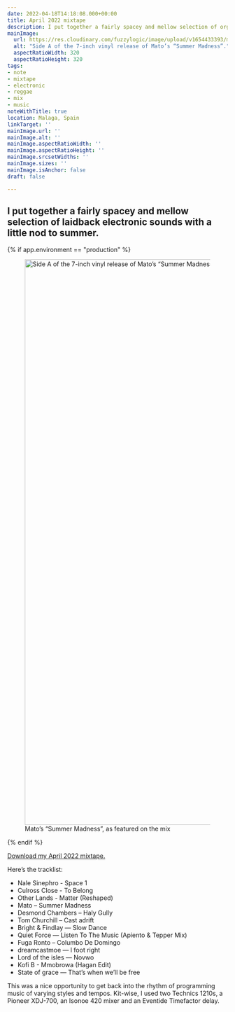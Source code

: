 ```yaml
---
date: 2022-04-18T14:18:08.000+00:00
title: April 2022 mixtape
description: I put together a fairly spacey and mellow selection of organic electronics
mainImage:
  url: https://res.cloudinary.com/fuzzylogic/image/upload/v1654433393/mato_1500_squooshed_mozjpg_xjrkhl.jpg
  alt: "Side A of the 7-inch vinyl release of Mato’s “Summer Madness”."
  aspectRatioWidth: 320
  aspectRatioHeight: 320
tags:
- note
- mixtape
- electronic
- reggae
- mix
- music
noteWithTitle: true
location: Malaga, Spain
linkTarget: ''
mainImage.url: ''
mainImage.alt: ''
mainImage.aspectRatioWidth: ''
mainImage.aspectRatioHeight: ''
mainImage.srcsetWidths: ''
mainImage.sizes: ''
mainImage.isAnchor: false
draft: false

---
```

I put together a fairly spacey and mellow selection of laidback electronic sounds with a little nod to summer.
---

{% if app.environment == "production" %}

<figure>
  <picture>
    <source type="image/avif" srcset="https://res.cloudinary.com/fuzzylogic/image/upload/f_avif,q_auto,w_1292/v1654433393/mato_1500_squooshed_mozjpg_xjrkhl.jpg" />
    <source type="image/webp" srcset="https://res.cloudinary.com/fuzzylogic/image/upload/f_webp,q_auto,w_1292/v1654433393/mato_1500_squooshed_mozjpg_xjrkhl.jpg" />
      <img class="img-full-parent-width" src="https://res.cloudinary.com/fuzzylogic/image/upload/f_jpg,q_auto,w_1292/v1654433393/mato_1500_squooshed_mozjpg_xjrkhl.jpg" width="1292" height="1292" alt="Side A of the 7-inch vinyl release of Mato’s “Summer Madness" loading="lazy" decoding="async" />
</picture>
  <figcaption>Mato’s “Summer Madness”, as featured on the mix</figcaption>
</figure>

{% endif %}

[Download my April 2022 mixtape.](https://drive.google.com/uc?export=download&id=1xdHzCc-GyrRr40Yp-dUp6yYTXkCSOpvf)

Here’s the tracklist:

* Nale Sinephro - Space 1
* Culross Close - To Belong
* Other Lands - Matter (Reshaped)
* Mato – Summer Madness
* Desmond Chambers – Haly Gully
* Tom Churchill – Cast adrift
* Bright & Findlay — Slow Dance
* Quiet Force — Listen To The Music (Apiento & Tepper Mix)
* Fuga Ronto – Columbo De Domingo
* dreamcastmoe — l foot right
* Lord of the isles — Novwo
* Kofi B - Mmobrowa (Hagan Edit)
* State of grace — That’s when we’ll be free

This was a nice opportunity to get back into the rhythm of programming music of varying styles and tempos. Kit-wise, I used two Technics 1210s, a Pioneer XDJ-700, an Isonoe 420 mixer and an Eventide Timefactor delay.
